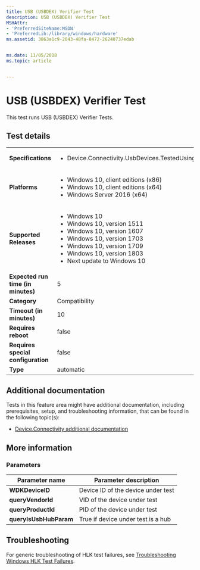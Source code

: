 ```yaml
---
title: USB (USBDEX) Verifier Test
description: USB (USBDEX) Verifier Test
MSHAttr:
- 'PreferredSiteName:MSDN'
- 'PreferredLib:/library/windows/hardware'
ms.assetid: 3863a1c9-2043-48fa-8472-26240737edab


ms.date: 11/05/2018
ms.topic: article


---
```


# <span id="p_hlk_test.ac8f8d7d-b057-4d62-9602-8551aaf943fc"></span>USB (USBDEX) Verifier Test


This test runs USB (USBDEX) Verifier Tests.

## Test details

|||
|---|---|
| **Specifications**  | <ul><li>Device.Connectivity.UsbDevices.TestedUsingMicrosoftUsbStack</li></ul> |  
| **Platforms**   | <ul><li>Windows 10, client editions (x86)</li><li>Windows 10, client editions (x64)</li><li>Windows Server 2016 (x64)</li></ul> |
| **Supported Releases** | <ul><li>Windows 10</li><li>Windows 10, version 1511</li><li>Windows 10, version 1607</li><li>Windows 10, version 1703</li><li>Windows 10, version 1709</li><li>Windows 10, version 1803</li><li>Next update to Windows 10</li></ul> |
|**Expected run time (in minutes)**| 5 |
|**Category**| Compatibility |
|**Timeout (in minutes)**| 10 |
|**Requires reboot**| false |
|**Requires special configuration**| false |
|**Type**| automatic |



## <span id="Additional_documentation"></span><span id="additional_documentation"></span><span id="ADDITIONAL_DOCUMENTATION"></span>Additional documentation


Tests in this feature area might have additional documentation, including prerequisites, setup, and troubleshooting information, that can be found in the following topic(s):

-   [Device.Connectivity additional documentation](device-connectivity-additional-documentation.md)

## <span id="More_information"></span><span id="more_information"></span><span id="MORE_INFORMATION"></span>More information


### <span id="Parameters"></span><span id="parameters"></span><span id="PARAMETERS"></span>Parameters

| Parameter name         | Parameter description              |
|------------------------|------------------------------------|
| **WDKDeviceID**        | Device ID of the device under test |
| **queryVendorId**      | VID of the device under test       |
| **queryProductId**     | PID of the device under test       |
| **queryIsUsbHubParam** | True if device under test is a hub |



## <span id="Troubleshooting"></span><span id="troubleshooting"></span><span id="TROUBLESHOOTING"></span>Troubleshooting


For generic troubleshooting of HLK test failures, see [Troubleshooting Windows HLK Test Failures](../user/troubleshooting-windows-hlk-test-failures.md).










